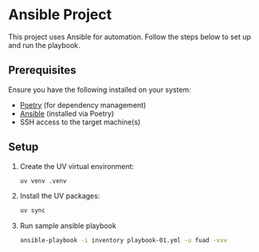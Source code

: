# Ansible Project

This project uses Ansible for automation. Follow the steps below to set up and run the playbook.

## Prerequisites

Ensure you have the following installed on your system:

- [Poetry](https://python-poetry.org/) (for dependency management)
- [Ansible](https://docs.ansible.com/) (installed via Poetry)
- SSH access to the target machine(s)

## Setup

1. Create the UV virtual environment:

   ```sh
   uv venv .venv
   ```
1. Install the UV packages:

   ```sh
   uv sync
   ```
2. Run sample ansible playbook
    ```sh
    ansible-playbook -i inventory playbook-01.yml -u fuad -vvv
    ```

